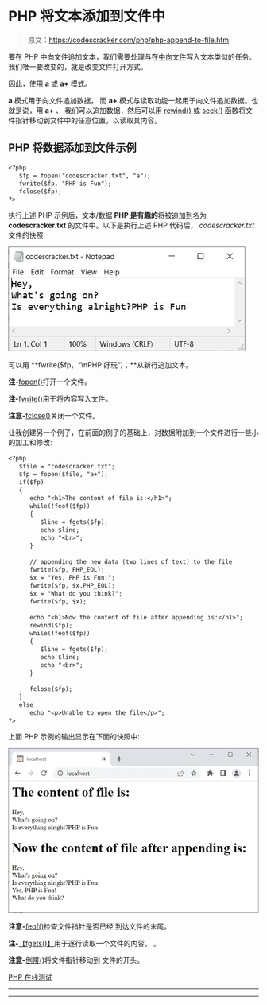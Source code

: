 # PHP 将文本添加到文件中

> 原文：<https://codescracker.com/php/php-append-to-file.htm>

要在 PHP 中向文件追加文本，我们需要处理与在[中向文件](/php/php-write-to-file.htm)写入文本类似的任务。 我们唯一要改变的，就是改变文件打开方式。

因此，使用 **a** 或 **a+** 模式。

**a** 模式用于向文件追加数据， 而 **a+** 模式与读取功能一起用于向文件追加数据。也就是说，用 **a+** 、 我们可以追加数据，然后可以用 [rewind()](/php/php-rewind-function.htm) 或 [seek()](/php/php-fseek-function.htm) 函数将文件指针移动到文件中的任意位置，以读取其内容。

## PHP 将数据添加到文件示例

```
<?php
   $fp = fopen("codescracker.txt", "a");
   fwrite($fp, "PHP is Fun");
   fclose($fp);
?>
```

执行上述 PHP 示例后，文本/数据 **PHP 是有趣的**将被追加到名为 **codescracker.txt** 的文件中。以下是执行上述 PHP 代码后， *codescracker.txt* 文件的快照:

![php append text to file](img/dab6fffd40582e87483b96e0396ca241.png)

可以用 **fwrite($fp，“\nPHP 好玩”)；**从新行追加文本。

**注-**[fopen()](/php/php-open-file.htm)打开一个文件。

**注-**[fwrite()](/php/php-write-to-file.htm)用于将内容写入文件。

**注意-**[fclose()](/php/php-close-file.htm)关闭一个文件。

让我创建另一个例子，在前面的例子的基础上，对数据附加到一个文件进行一些小的加工和修改:

```
<?php
   $file = "codescracker.txt";
   $fp = fopen($file, "a+");
   if($fp)
   {
      echo "<h1>The content of file is:</h1>";
      while(!feof($fp))
      {
         $line = fgets($fp);
         echo $line;
         echo "<br>";
      }

      // appending the new data (two lines of text) to the file
      fwrite($fp, PHP_EOL);
      $x = "Yes, PHP is Fun!";
      fwrite($fp, $x.PHP_EOL);
      $x = "What do you think?";
      fwrite($fp, $x);

      echo "<h1>Now the content of file after appending is:</h1>";
      rewind($fp);
      while(!feof($fp))
      {
         $line = fgets($fp);
         echo $line;
         echo "<br>";
      }

      fclose($fp);
   }
   else
      echo "<p>Unable to open the file</p>";
?>
```

上面 PHP 示例的输出显示在下面的快照中:

![php append data to file](img/8a73db1a081ee6715969965ea499f28f.png)

**注意-**[feof()](/php/php-feof-function.htm)检查文件指针是否已经 到达文件的末尾。

**注-**[【fgets()】](/php/php-fgets-function.htm)用于逐行读取一个文件的内容， 。

**注意-**[倒带()](/php/php-rewind-function.htm)将文件指针移动到 文件的开头。

[PHP 在线测试](/exam/showtest.php?subid=8)

* * *

* * *